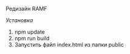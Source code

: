 Редизайн RAMF

*Установка*
1. npm update
2. npm run build
3. Запустить файл index.html из папки public
